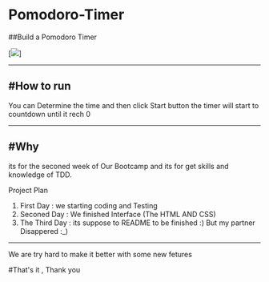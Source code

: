 # Pomodoro-Timer
##Build a Pomodoro Timer

[<img src="http://2.1m.yt/yFw2GwI.png">]

---------------------------------------
#How to run
---------------------------------------
You can Determine the time  and then click Start button the timer will start to countdown  until it rech 0

---------------------------------------

#Why
---------------------------------------
its for the seconed week of Our Bootcamp and its for get skills and knowledge of TDD.

Project Plan
1. First Day : we starting coding and Testing 
2. Seconed Day : We finished Interface (The HTML AND CSS)
3. The Third Day : its suppose to README to be finished  :) But my partner Disappered :_)


-----------------------
We are try hard to make it better with some new fetures 

#That's it , Thank you 
